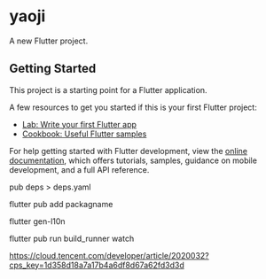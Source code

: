 # yaoji

A new Flutter project.

## Getting Started

This project is a starting point for a Flutter application.

A few resources to get you started if this is your first Flutter project:

- [Lab: Write your first Flutter app](https://docs.flutter.dev/get-started/codelab)
- [Cookbook: Useful Flutter samples](https://docs.flutter.dev/cookbook)

For help getting started with Flutter development, view the
[online documentation](https://docs.flutter.dev/), which offers tutorials,
samples, guidance on mobile development, and a full API reference.

<!-- 查看package的依赖关系 -->

pub deps > deps.yaml

<!-- 添加第三方package -->

flutter pub add packagname

<!-- 自动生成多语言代码 -->

flutter gen-l10n

<!-- 执行后，可以自动生成json转成的model代码 -->

flutter pub run build_runner watch

<!-- 常用的第三方package -->

https://cloud.tencent.com/developer/article/2020032?cps_key=1d358d18a7a17b4a6df8d67a62fd3d3d
